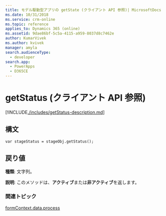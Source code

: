 ```yaml
---
title: モデル駆動型アプリの getState (クライアント API 参照)| MicrosoftDocs
ms.date: 10/31/2018
ms.service: crm-online
ms.topic: reference
applies_to: Dynamics 365 (online)
ms.assetid: 9dae86bf-5c5a-4115-a959-8037d8c7462e
author: KumarVivek
ms.author: kvivek
manager: amyla
search.audienceType:
  - developer
search.app:
  - PowerApps
  - D365CE
---
```

# <a name="getstatus-client-api-reference"></a>getStatus (クライアント API 参照)



[!INCLUDE[./includes/getStatus-description.md](./includes/getStatus-description.md)]

## <a name="syntax"></a>構文

`var stageStatus = stageObj.getStatus();`

## <a name="returns"></a>戻り値

**種類**: 文字列。 

**説明**: このメソッドは、**アクティブ**または**非アクティブ**を返します。

### <a name="related-topics"></a>関連トピック
 
[formContext.data.process](../../formContext-data-process.md)